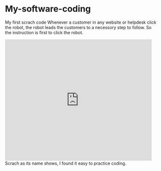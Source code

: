 # My-software-coding
My first scrach code
Whenever a customer in any website or helpdesk click the robot, the robot leads the customers to a necessory step to follow.
So the instruction is first to click the robot.
<iframe src="https://scratch.mit.edu/projects/717577089/embed" allowtransparency="true" width="485" height="402" frameborder="0" scrolling="no" allowfullscreen></iframe>
Scrach as its name shows, I found it easy to practice coding.
